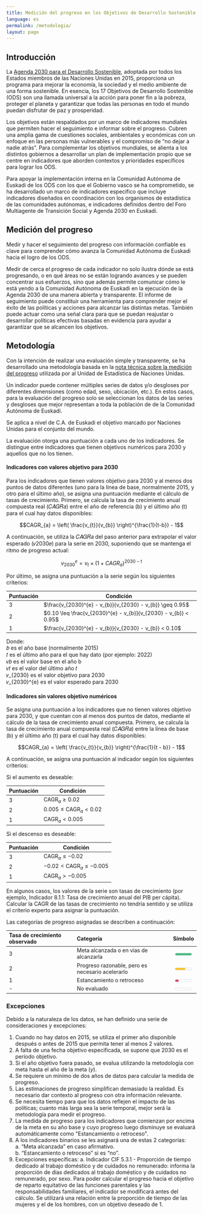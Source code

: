 ```yaml
---
title: Medición del progreso en los Objetivos de Desarrollo Sostenible
language: es
permalink: /metodologia/
layout: page
---
```


## Introducción

La [Agenda 2030 para el Desarrollo Sostenible](https://www.un.org/sustainabledevelopment/es/), adoptada por todos los Estados miembros de las Naciones Unidas en 2015, proporciona un programa para mejorar la economía, la sociedad y el medio ambiente de una forma sostenible. En esencia, los 17 Objetivos de Desarrollo Sostenible (ODS) son una llamada universal a la acción para poner fin a la pobreza, proteger el planeta y garantizar que todas las personas en todo el mundo puedan disfrutar de paz y prosperidad.  

Los objetivos están respaldados por un marco de indicadores mundiales que permiten hacer el seguimiento e informar sobre el progreso. Cubren una amplia gama de cuestiones sociales, ambientales y económicas con un enfoque en las personas más vulnerables y el compromiso de “no dejar a nadie atrás”. Para complementar los objetivos mundiales, se alienta a los distintos gobiernos a desarrollar un plan de implementación propio que se centre en indicadores que aborden contextos y prioridades específicos para lograr los ODS.  

Para apoyar la implementación interna en la Comunidad Autónoma de Euskadi de los ODS con los que el Gobierno vasco se ha comprometido, se ha desarrollado un marco de indicadores específico que 
incluye indicadores diseñados en coordinación con los organismos de estadística de las comunidades autónomas, e indicadores definidos dentro del Foro Multiagente de Transición Social y Agenda 2030 en Euskadi.

## Medición del progreso  

Medir y hacer el seguimiento del progreso con información confiable es clave para comprender cómo avanza la Comunidad Autónoma de Euskadi hacia el logro de los ODS.  

Medir de cerca el progreso de cada indicador no solo ilustra dónde se está progresando, o en qué áreas no se están logrando avances y se pueden concentrar sus esfuerzos, sino que además permite comunicar cómo le está yendo a la Comunidad Autónoma de Euskadi en la ejecución de la Agenda 2030 de una manera abierta y transparente. El informe de seguimiento puede constituir una herramienta para comprender mejor el éxito de las políticas y acciones para alcanzar las distintas metas. También puede actuar como una señal clara para que se puedan reajustar o desarrollar políticas efectivas basadas en evidencia para ayudar a garantizar que se alcancen los objetivos.
 
## Metodología  
   
Con la intención de realizar una evaluación simple y transparente, se ha desarrollado una metodología basada en la 
[nota técnica sobre la medición del progreso](https://www.un.org/sustainabledevelopment/es/) utilizada por al Unidad de Estadística de Naciones Unidas.  

Un indicador puede contener múltiples series de datos y/o desgloses por diferentes dimensiones (como edad, sexo, ubicación, etc.). En estos casos, para la evaluación del progreso solo se seleccionan los datos de las series y desgloses que mejor representan a toda la población de de la Comunidad Autónoma de Euskadi.

Se aplica a nivel de C.A. de Euskadi el objetivo marcado por Naciones Unidas para el conjunto del mundo. 

La evaluación otorga una puntuación a cada uno de los indicadores. Se distingue entre indicadores que tienen objetivos numéricos para 2030 y aquellos que no los tienen.  

#### Indicadores con valores objetivo para 2030 

Para los indicadores que tienen valores objetivo para 2030 y al menos dos puntos de datos diferentes (uno para la línea de base, normalmente 2015, y otro para el último año), se asigna una puntuación mediante el cálculo de tasas de crecimiento. Primero, se calcula la tasa de crecimiento anual compuesta real (𝐶𝐴𝐺𝑅𝑎) entre el año de referencia (b) y el último año (t) para el cual hay datos disponibles:

$$CAGR_{a} = \left( \frac{v_{t}}{v_{b}} \right)^{\frac{1}{t-b}} - 1$$

A continuación, se utiliza la 𝐶𝐴𝐺𝑅𝑎 del paso anterior para extrapolar el valor esperado (𝑣2030𝑒) para la serie en 2030, suponiendo que se mantenga el ritmo de progreso actual:

$$v_{2030}^{e} = v_{t} \times (1 + CAGR_{a})^{2030 - t}$$

Por último, se asigna una puntuación a la serie según los siguientes criterios:

| **Puntuación** | **Condición**                                                     |
|----------------|--------------------------------------------------------------------|
| 3              |    $\frac{v_{2030}^{e} - v_{b}}{v_{2030} - v_{b}} \geq 0.95$       |
| 2              |    $0.10 \leq \frac{v_{2030}^{e} - v_{b}}{v_{2030} - v_{b}} < 0.95$|
| 1              |    $\frac{v_{2030}^{e} - v_{b}}{v_{2030} - v_{b}} < 0.10$         |


Donde:<br>
𝑏 es el año base (normalmente 2015)<br>
𝑡 es el último año para el que hay dato (por ejemplo: 2022)<br>
𝑣𝑏 es el valor base en el año b<br>
𝑣𝑡 es el valor del último año 𝑡<br>
𝑣_{2030} es el valor objetivo para 2030<br>
𝑣_{2030}^{e} es el valor esperado para 2030


#### Indicadores sin valores objetivo numéricos 

Se asigna una puntuación a los indicadores que no tienen valores objetivo para 2030, y que cuentan con al menos dos puntos de datos, mediante el cálculo de la tasa de crecimiento anual compuesta. Primero, se calcula la tasa de crecimiento anual compuesta real (𝐶𝐴𝐺𝑅𝑎) entre la línea de base (b) y el último año (t) para el cual hay datos disponibles:

$$CAGR_{a} = \left( \frac{v_{t}}{v_{b}} \right)^{\frac{1}{t - b}} - 1$$

A continuación, se asigna una puntuación al indicador según los siguientes criterios:

Si el aumento es deseable:

| **Puntuación** | **Condición**                          |
|----------------|----------------------------------------|
| 3              |  $\text{CAGR}_{a} \geq 0.02$           |
| 2              |  $0.005 \leq \text{CAGR}_{a} < 0.02$   |
| 1              |  $\text{CAGR}_{a} < 0.005$             |



Si el descenso es deseable:

| **Puntuación** | **Condición**                                    |
|----------------|--------------------------------------------------|
| 3              |  $\text{CAGR}_{a} \leq -0.02$                    |
| 2              |  $-0.02 < \text{CAGR}_{a} \leq -0.005$           |
| 1              |  $\text{CAGR}_{a} > -0.005$                      |


En algunos casos, los valores de la serie son tasas de crecimiento (por ejemplo, Indicador 8.1.1: Tasa de crecimiento anual del PIB per cápita). Calcular la CAGR de las tasas de crecimiento no tendría sentido y se utiliza el criterio experto para asignar la puntuación.

Las categorías de progreso asignadas se describen a continuación:

| **Tasa de crecimiento observado** | **Categoría**                                        | **Símbolo**                                                                 |
|:----------------------------------|:----------------------------------------------------|:---------------------------------------------------------------------------:|
| 3                                 | Meta alcanzada o en vías de alcanzarla               | <img src="https://github.com/EUSTAT-DES/site/blob/develop/assets/img/progress/alcanzado.png" alt="Alcanzado" width="50"/>  |
| 2                                 | Progreso razonable, pero es necesario acelerarlo     | <img src="https://github.com/EUSTAT-DES/site/blob/develop/assets/img/progress/en_progreso.png" alt="En progreso" width="50"/> |
| 1                                 | Estancamiento o retroceso                            | <img src="https://github.com/EUSTAT-DES/site/blob/develop/assets/img/progress/retroceso.png" alt="Retroceso" width="50"/>    |
| -                                 | No evaluado                                          | <img src="https://github.com/EUSTAT-DES/site/blob/develop/assets/img/progress/no_evaluado.png" alt="No evaluado" width="50"/>  |


### Excepciones    
Debido a la naturaleza de los datos, se han definido una serie de consideraciones y excepciones:  

1. Cuando no hay datos en 2015, se utiliza el primer año disponible después o antes de 2015 que permita tener al menos 2 valores.   
2. A falta de una fecha objetivo especificada, se supone que 2030 es el período objetivo.   
3. Si el año objetivo fuera pasado, se evalua utilizando la metodología con meta hasta el año de la meta (*y*).  
4. Se requiere un mínimo de dos años de datos para calcular la medida de progreso. 
5. Las estimaciones de progreso simplifican demasiado la realidad. Es necesario dar contexto al progreso con otra información relevante.  
6. Se necesita tiempo para que los datos reflejen el impacto de las políticas; cuanto más larga sea la serie temporal, mejor será la metodología para medir el progreso.  
7. La medida de progreso para los indicadores que comienzan por encima de la meta en su año base y cuyo progreso luego disminuye se evaluará automáticamente como "Estancamiento o retroceso".
8. A los indicadores binarios se les asignará una de estas 2 categorías:  
   a. “Meta alcanzada” en caso afirmativo.   
   b. “Estancamiento o retroceso” si es “no”.  
9. Excepciones específicas:
   a. Indicador CIF 5.3.1 - Proporción de tiempo dedicado al trabajo doméstico y de cuidados no remunerado: informa la proporción de días dedicados al trabajo doméstico y de cuidados no remunerado, por sexo. Para poder calcular el progreso hacia el objetivo de reparto equitativo de las funciones parentales y las responsabilidades familiares, el indicador se modificará antes del cálculo. Se utilizará una relación entre la proporción de tiempo de las mujeres y el de los hombres, con un objetivo deseado de 1.
